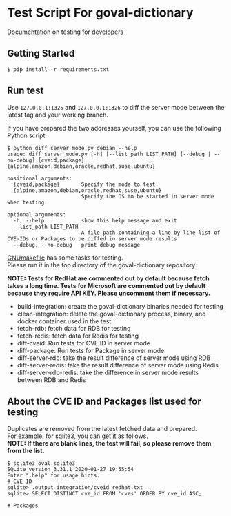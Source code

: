 # Test Script For goval-dictionary
Documentation on testing for developers

## Getting Started
```terminal
$ pip install -r requirements.txt
```

## Run test
Use `127.0.0.1:1325` and `127.0.0.1:1326` to diff the server mode between the latest tag and your working branch.

If you have prepared the two addresses yourself, you can use the following Python script.
```terminal
$ python diff_server_mode.py debian --help
usage: diff_server_mode.py [-h] [--list_path LIST_PATH] [--debug | --no-debug] {cveid,package} {alpine,amazon,debian,oracle,redhat,suse,ubuntu}

positional arguments:
  {cveid,package}       Specify the mode to test.
  {alpine,amazon,debian,oracle,redhat,suse,ubuntu}
                        Specify the OS to be started in server mode when testing.

optional arguments:
  -h, --help            show this help message and exit
  --list_path LIST_PATH
                        A file path containing a line by line list of CVE-IDs or Packages to be diffed in server mode results
  --debug, --no-debug   print debug message
```

[GNUmakefile](../GNUmakefile) has some tasks for testing.  
Please run it in the top directory of the goval-dictionary repository.

**NOTE: Tests for RedHat are commented out by default because fetch takes a long time. Tests for Microsoft are commented out by default because they require API KEY. Please uncomment them if necessary.**

- build-integration: create the goval-dictionary binaries needed for testing
- clean-integration: delete the goval-dictionary process, binary, and docker container used in the test
- fetch-rdb: fetch data for RDB for testing
- fetch-redis: fetch data for Redis for testing
- diff-cveid: Run tests for CVE ID in server mode
- diff-package: Run tests for Package in server mode
- diff-server-rdb: take the result difference of server mode using RDB
- diff-server-redis: take the result difference of server mode using Redis
- diff-server-rdb-redis: take the difference in server mode results between RDB and Redis

## About the CVE ID and Packages list used for testing
Duplicates are removed from the latest fetched data and prepared.  
For example, for sqlite3, you can get it as follows.  
**NOTE: If there are blank lines, the test will fail, so please remove them from the list.**
```terminal
$ sqlite3 oval.sqlite3
SQLite version 3.31.1 2020-01-27 19:55:54
Enter ".help" for usage hints.
# CVE ID
sqlite> .output integration/cveid_redhat.txt
sqlite> SELECT DISTINCT cve_id FROM 'cves' ORDER BY cve_id ASC;

# Packages

```